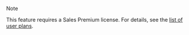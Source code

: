 <!-- markdownlint-disable-file MD041 -->
> [!NOTE]
> This feature requires a Sales Premium license. For details, see the [list of user plans][1].

<!-- Referenced links -->
[1]: ../../docs/en/admin/license/user-plans.md
